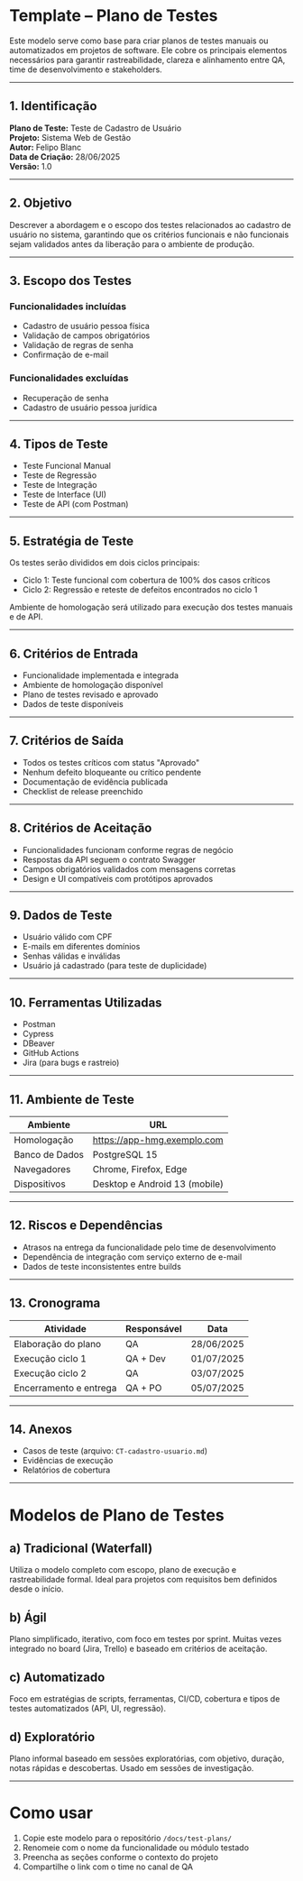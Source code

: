# Template – Plano de Testes

Este modelo serve como base para criar planos de testes manuais ou automatizados em projetos de software. Ele cobre os principais elementos necessários para garantir rastreabilidade, clareza e alinhamento entre QA, time de desenvolvimento e stakeholders.

---

## 1. Identificação

**Plano de Teste:** Teste de Cadastro de Usuário  
**Projeto:** Sistema Web de Gestão  
**Autor:** Felipo Blanc  
**Data de Criação:** 28/06/2025  
**Versão:** 1.0

---

## 2. Objetivo

Descrever a abordagem e o escopo dos testes relacionados ao cadastro de usuário no sistema, garantindo que os critérios funcionais e não funcionais sejam validados antes da liberação para o ambiente de produção.

---

## 3. Escopo dos Testes

### Funcionalidades incluídas
- Cadastro de usuário pessoa física
- Validação de campos obrigatórios
- Validação de regras de senha
- Confirmação de e-mail

### Funcionalidades excluídas
- Recuperação de senha
- Cadastro de usuário pessoa jurídica

---

## 4. Tipos de Teste

- Teste Funcional Manual  
- Teste de Regressão  
- Teste de Integração  
- Teste de Interface (UI)  
- Teste de API (com Postman)

---

## 5. Estratégia de Teste

Os testes serão divididos em dois ciclos principais:

- Ciclo 1: Teste funcional com cobertura de 100% dos casos críticos
- Ciclo 2: Regressão e reteste de defeitos encontrados no ciclo 1

Ambiente de homologação será utilizado para execução dos testes manuais e de API.

---

## 6. Critérios de Entrada

- Funcionalidade implementada e integrada
- Ambiente de homologação disponível
- Plano de testes revisado e aprovado
- Dados de teste disponíveis

---

## 7. Critérios de Saída

- Todos os testes críticos com status "Aprovado"
- Nenhum defeito bloqueante ou crítico pendente
- Documentação de evidência publicada
- Checklist de release preenchido

---

## 8. Critérios de Aceitação

- Funcionalidades funcionam conforme regras de negócio
- Respostas da API seguem o contrato Swagger
- Campos obrigatórios validados com mensagens corretas
- Design e UI compatíveis com protótipos aprovados

---

## 9. Dados de Teste

- Usuário válido com CPF
- E-mails em diferentes domínios
- Senhas válidas e inválidas
- Usuário já cadastrado (para teste de duplicidade)

---

## 10. Ferramentas Utilizadas

- Postman  
- Cypress  
- DBeaver  
- GitHub Actions  
- Jira (para bugs e rastreio)

---

## 11. Ambiente de Teste

| Ambiente   | URL                                  |
|------------|---------------------------------------|
| Homologação | https://app-hmg.exemplo.com          |
| Banco de Dados | PostgreSQL 15                     |
| Navegadores | Chrome, Firefox, Edge               |
| Dispositivos | Desktop e Android 13 (mobile)       |

---

## 12. Riscos e Dependências

- Atrasos na entrega da funcionalidade pelo time de desenvolvimento
- Dependência de integração com serviço externo de e-mail
- Dados de teste inconsistentes entre builds

---

## 13. Cronograma

| Atividade              | Responsável     | Data       |
|------------------------|------------------|------------|
| Elaboração do plano    | QA               | 28/06/2025 |
| Execução ciclo 1       | QA + Dev         | 01/07/2025 |
| Execução ciclo 2       | QA               | 03/07/2025 |
| Encerramento e entrega | QA + PO          | 05/07/2025 |

---

## 14. Anexos

- Casos de teste (arquivo: `CT-cadastro-usuario.md`)  
- Evidências de execução  
- Relatórios de cobertura

---

# Modelos de Plano de Testes

## a) Tradicional (Waterfall)
Utiliza o modelo completo com escopo, plano de execução e rastreabilidade formal. Ideal para projetos com requisitos bem definidos desde o início.

## b) Ágil
Plano simplificado, iterativo, com foco em testes por sprint. Muitas vezes integrado no board (Jira, Trello) e baseado em critérios de aceitação.

## c) Automatizado
Foco em estratégias de scripts, ferramentas, CI/CD, cobertura e tipos de testes automatizados (API, UI, regressão).

## d) Exploratório
Plano informal baseado em sessões exploratórias, com objetivo, duração, notas rápidas e descobertas. Usado em sessões de investigação.

---

# Como usar

1. Copie este modelo para o repositório `/docs/test-plans/`
2. Renomeie com o nome da funcionalidade ou módulo testado
3. Preencha as seções conforme o contexto do projeto
4. Compartilhe o link com o time no canal de QA

